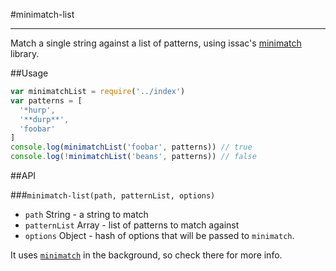#minimatch-list
<hr>

Match a single string against a list of patterns, using issac's
[minimatch](https://github.com/isaacs/minimatch) library.


##Usage

```javascript
var minimatchList = require('../index')
var patterns = [
  '*hurp',
  '**durp**',
  'foobar'
]
console.log(minimatchList('foobar', patterns)) // true
console.log(!minimatchList('beans', patterns)) // false
```

##API

###`minimatch-list(path, patternList, options)`

 * `path` String - a string to match
 * `patternList` Array - list of patterns to match against
 * `options` Object - hash of options that will be passed to `minimatch`.

It uses [`minimatch`](https://github.com/isaacs/minimatch#minimatchpath-pattern-options)
in the background, so check there for more info.
